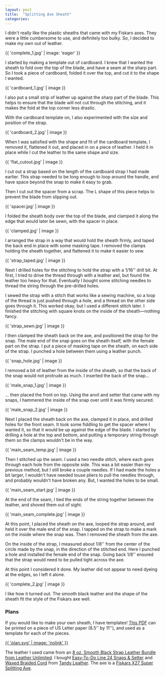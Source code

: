 ```yaml
---
layout: post
title:  "Splitting Axe Sheath"
categories:
---
```


I didn't really like the plastic sheaths that came with my Fiskars axes. They were a little cumbersome to use, and definitely too bulky. So, I decided to make my own out of leather.

{{ 'complete_1.jpg' | image: 'eager' }}

I started by making a template out of cardboard. I knew that I wanted the sheath to fold over the top of the blade, and have a seam at the sharp part. So I took a piece of cardboard, folded it over the top, and cut it to the shape I wanted.

{{ 'cardboard_1.jpg' | image }}

I also put a small strip of leather up against the sharp part of the blade. This helps to ensure that the blade will not cut through the stitching, and it makes the fold at the top corner less drastic.

With the cardboard template on, I also experimented with the size and position of the strap.

{{ 'cardboard_2.jpg' | image }}

When I was satisfied with the shape and fit of the cardboard template, I removed it, flattened it out, and placed in on a piece of leather. I held it in place while I cut the leather to the same shape and size.

{{ 'flat_cutout.jpg' | image }}

I cut out a strap based on the length of the cardboard strap I had made earlier. This strap needed to be long enough to loop around the handle, and have space beyond the snap to make it easy to grab.

Then I cut out the spacer from a scrap. The L shape of this piece helps to prevent the blade from slipping out.

{{ 'spacer.jpg' | image }}

I folded the sheath body over the top of the blade, and clamped it along the edge that would later be sewn, with the spacer in place.

{{ 'clamped.jpg' | image }}

I arranged the strap in a way that would hold the sheath firmly, and taped the back end in place with some masking tape. I removed the clamps holding the sheath together, and flattened it to make it easier to sew.

{{ 'strap_taped.jpg' | image }}

Next I drilled holes for the stitching to hold the strap with a 1/16'' drill bit. At first, I tried to drive the thread through with a leather awl, but found the leather too heavy for that. Eventually I bought some stitching needles to thread the string through the pre-drilled holes.

I sewed the strap with a stitch that works like a sewing machine, so a loop of the thread is just pushed through a hole, and a thread on the other side goes through it. This worked okay, but I used a different stitch later. I finished the stitching with square knots on the inside of the sheath&mdash;nothing fancy.

{{ 'strap_sewn.jpg' | image }}

I then clamped the sheath back on the axe, and positioned the strap for the snap. The male end of the snap goes on the sheath itself, with the female part on the strap. I put a piece of masking tape on the sheath, on each side of the strap. I punched a hole between them using a leather punch.

{{ 'snap_hole.jpg' | image }}

I removed a bit of leather from the inside of the sheath, so that the back of the snap would not protrude as much. I inserted the back of the snap...

{{ 'male_snap_1.jpg' | image }}

... then placed the front on top. Using the anvil and setter that came with my snaps, I hammered the inside of the snap over until it was firmly secured.

{{ 'male_snap_2.jpg' | image }}

Next I placed the sheath back on the axe, clamped it in place, and drilled holes for the front seam. It took some fiddling to get the spacer where I wanted it, so that it would be up against the edge of the blade. I started by drilling a hole at the top and bottom, and putting a temporary string through them so the clamps wouldn't be in the way.

{{ 'main_seam_temp.jpg' | image }}

Then I stitched up the seam. I used a two needle stitch, where each goes through each hole from the opposite side. This was a bit easier than my previous method, but I still broke a couple needles. If I had made the holes a bit larger, I wouldn't have needed touse pliers to pull the needles through, and probably wouldn't have broken any. But, I wanted the holes to be small.

{{ 'main_seam_start.jpg' | image }}

At the end of the seam, I tied the ends of the string together between the leather, and shoved them out of sight.

{{ 'main_seam_complete.jpg' | image }}

At this point, I placed the sheath on the axe, looped the strap around, and held it over the male end of the snap. I tapped on the strap to make a mark on the inside where the snap was. Then I removed the sheath from the axe.

On the inside of the strap, I measured about 1/8'' from the center of the circle made by the snap, in the direction of the stitched end. Here I punched a hole and installed the female end of the snap. Going back 1/8'' ensured that the strap would need to be pulled tight across the axe.

At this point I considered it done. My leather did not appear to need dyeing at the edges, so I left it alone.

{{ 'complete_2.jpg' | image }}

I like how it turned out. The smooth black leather and the shape of the sheath fit the style of the Fiskars axe well.

### Plans

If you would like to make your own sheath, I have templates!
[This PDF](files/splitting-axe-sheath/plan.pdf)
can be printed on a piece of US Letter paper (8.5'' by 11''), and used as a template for each of the pieces.

[{{ 'plan.svg' | image: 'nolink' }}](/files/splitting-axe-sheath/plan.pdf)

The leather I used came from an [8 oz. Smooth Black Strap Leather Bundle from Leather Unlimited](http://www.leatherunltd.com/leather/pieces/pieces.html). I bought [Easy-To-Do Line 24 Snaps & Setter](https://www.tandyleatherfactory.com/en-usd/home/department/tools/3631-00.aspx) and [Waxed Braided Cord](https://www.tandyleatherfactory.com/en-usd/home/department/lacing/11210-350.aspx) from [Tandy Leather](https://www.tandyleatherfactory.com/en-usd/home/home.aspx). The axe is a [Fiskars X27 Super Splitting Axe](http://www2.fiskars.com/Gardening-and-Yard-Care/Products/Axes-and-Striking-Tools/Splitting-Axes/X27-Super-Splitting-Axe-36#.U6dlPXVdWV4).
